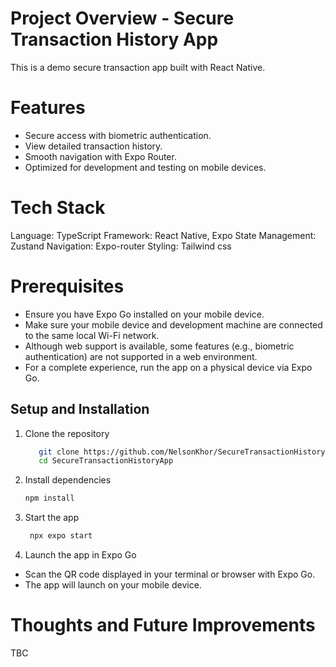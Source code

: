 # Project Overview - Secure Transaction History App

This is a demo secure transaction app built with React Native.

# Features

- Secure access with biometric authentication.
- View detailed transaction history.
- Smooth navigation with Expo Router.
- Optimized for development and testing on mobile devices.

# Tech Stack

Language: TypeScript
Framework: React Native, Expo
State Management: Zustand
Navigation: Expo-router
Styling: Tailwind css

# Prerequisites

- Ensure you have Expo Go installed on your mobile device.
- Make sure your mobile device and development machine are connected to the same local Wi-Fi network.
- Although web support is available, some features (e.g., biometric authentication) are not supported in a web environment.
- For a complete experience, run the app on a physical device via Expo Go.

## Setup and Installation

1. Clone the repository

   ```bash
      git clone https://github.com/NelsonKhor/SecureTransactionHistoryApp.git
      cd SecureTransactionHistoryApp
   ```

2. Install dependencies

   ```bash
   npm install
   ```

3. Start the app

   ```bash
    npx expo start
   ```

4. Launch the app in Expo Go

- Scan the QR code displayed in your terminal or browser with Expo Go.
- The app will launch on your mobile device.

# Thoughts and Future Improvements

TBC
